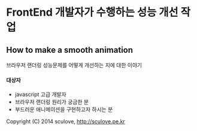 # FrontEnd 개발자가 수행하는 성능 개선 작업 
## How to make a smooth animation ##

브라우저 랜더링 성능문제를 어떻게 개선하는 지에 대한 이야기

#### 대상자
- javascript 고급 개발자
- 브라우저 랜더링 원리가 궁금한 분
- 부드러운 애니메이션을 구현하고자 하시는 분

Copyright (C) 2014 sculove, http://sculove.pe.kr
